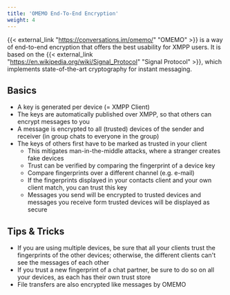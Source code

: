 ```yaml
---
title: 'OMEMO End-To-End Encryption'
weight: 4
---
```


{{< external_link "https://conversations.im/omemo/" "OMEMO" >}} is a way of end-to-end encryption that offers the best usability for XMPP users. It is based on the {{< external_link "https://en.wikipedia.org/wiki/Signal_Protocol" "Signal Protocol" >}}, which implements state-of-the-art cryptography for instant messaging.

## Basics

* A key is generated per device (= XMPP Client)
* The keys are automatically published over XMPP, so that others can encrypt messages to you
* A message is encrypted to all (trusted) devices of the sender and receiver (in group chats to everyone in the group)
* The keys of others first have to be marked as trusted in your client
	- This mitigates man-in-the-middle attacks, where a stranger creates fake devices
	- Trust can be verified by comparing the fingerprint of a device key
	- Compare fingerprints over a different channel (e.g. e-mail)
	- If the fingerprints displayed in your contacts client and your own client match, you can trust this key
	- Messages you send will be encrypted to trusted devices and messages you receive form trusted devices will be displayed as secure

## Tips & Tricks

* If you are using multiple devices, be sure that all your clients trust the fingerprints of the other devices; otherwise, the different clients can't see the messages of each other
* If you trust a new fingerprint of a chat partner, be sure to do so on all your devices, as each has their own trust store
* File transfers are also encrypted like messages by OMEMO
